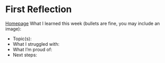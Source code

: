 # First Reflection
[Homepage](./posts/README.md)
What I learned this week (bullets are fine, you may include an image):

- Topic(s):
- What I struggled with:
- What I’m proud of:
- Next steps:
